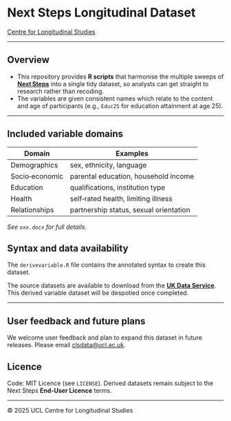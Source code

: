 # Next Steps Longitudinal Dataset 

[Centre for Longitudinal Studies](https://cls.ucl.ac.uk/)

---

## Overview
- This repository provides **R scripts** that harmonise the multiple sweeps of [**Next Steps**](https://cls.ucl.ac.uk/cls-studies/next-steps/) into a single tidy dataset, so analysts can get straight to research rather than recoding. 
- The variables are given consistent names which relate to the content and age of participants (e.g., `Educ25` for education attainment at age 25).

---

## Included variable domains

| Domain         | Examples                               |
| -------------- | -------------------------------------- |
| Demographics   | sex, ethnicity, language               |
| Socio‑economic | parental education, household income   |
| Education      | qualifications, institution type       |
| Health         | self‑rated health, limiting illness    |
| Relationships  | partnership status, sexual orientation |

*See `xxx.docx` for full details.*


## Syntax and data availability

The `derivevariable.R` file contains the annotated syntax to create this dataset.

The source datasets are available to download from the [**UK Data Service**](https://beta.ukdataservice.ac.uk/datacatalogue/series/series?id=2000030). This derived variable dataset will be despotied once completed. 

---

## User feedback and future plans

We welcome user feedback and plan to expand this dataset in future releases. Please email clsdata@ucl.ac.uk.

## Licence

Code: MIT Licence (see `LICENSE`).
Derived datasets remain subject to the Next Steps **End‑User Licence** terms.

---

© 2025 UCL Centre for Longitudinal Studies
